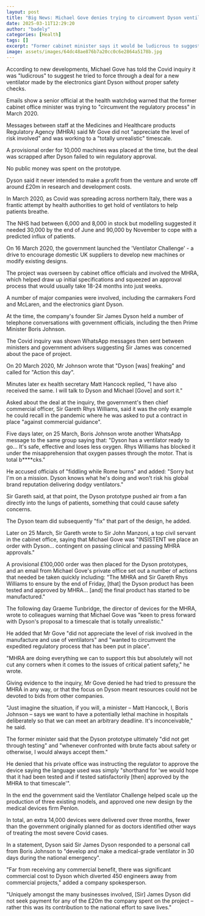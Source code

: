 ```yaml
---
layout: post
title: "Big News: Michael Gove denies trying to circumvent Dyson ventilator checks"
date: 2025-03-11T12:29:20
author: "badely"
categories: [Health]
tags: []
excerpt: "Former cabinet minister says it would be ludicrous to suggest he tried to shortcut safety checks in the pandemic."
image: assets/images/64dc48ae876b7a20cc0c6e2864a5178b.jpg
---
```


According to new developments, Michael Gove has told the Covid inquiry it was "ludicrous" to suggest he tried to force through a deal for a new ventilator made by the electronics giant Dyson without proper safety checks.

Emails show a senior official at the health watchdog warned that the former cabinet office minister was trying to "circumvent the regulatory process" in March 2020.

Messages between staff at the Medicines and Healthcare products Regulatory Agency (MHRA) said Mr Gove did not "appreciate the level of risk involved" and was working to a "totally unrealistic" timescale.

A provisional order for 10,000 machines was placed at the time, but the deal was scrapped after Dyson failed to win regulatory approval.

No public money was spent on the prototype. 

Dyson said it never intended to make a profit from the venture and wrote off around £20m in research and development costs. 

In March 2020, as Covid was spreading across northern Italy, there was a frantic attempt by health authorities to get hold of ventilators to help patients breathe.

The NHS had between 6,000 and 8,000 in stock but modelling suggested it needed 30,000 by the end of June and 90,000 by November to cope with a predicted influx of patients.

On 16 March 2020, the government launched the 'Ventilator Challenge' - a drive to encourage domestic UK suppliers to develop new machines or modify existing designs.

The project was overseen by cabinet office officials and involved the MHRA, which helped draw up initial specifications and squeezed an approval process that would usually take 18-24 months into just weeks.

A number of major companies were involved, including the carmakers Ford and McLaren, and the electronics giant Dyson.

At the time, the company's founder Sir James Dyson held a number of telephone conversations with government officials, including the then Prime Minister Boris Johnson.

The Covid inquiry was shown WhatsApp messages then sent between ministers and government advisers suggesting Sir James was concerned about the pace of project.

On 20 March 2020, Mr Johnson wrote that "Dyson [was] freaking" and called for "Action this day".

Minutes later ex health secretary Matt Hancock replied, "I have also received the same. I will talk to Dyson and Michael [Gove] and sort it."

Asked about the deal at the inquiry, the government's then chief commercial officer, Sir Gareth Rhys Williams, said it was the only example he could recall in the pandemic where he was asked to put a contract in place "against commercial guidance".

Five days later, on 25 March, Boris Johnson wrote another WhatsApp message to the same group saying that: "Dyson has a ventilator ready to go… It's safe, effective and loses less oxygen. Rhys Williams has blocked it under the misapprehension that oxygen passes through the motor. That is total b****cks."

He accused officials of "fiddling while Rome burns" and added: "Sorry but I'm on a mission. Dyson knows what he's doing and won't risk his global brand reputation delivering dodgy ventilators."

Sir Gareth said, at that point, the Dyson prototype pushed air from a fan directly into the lungs of patients, something that could cause safety concerns.

The Dyson team did subsequently "fix" that part of the design, he added.

Later on 25 March, Sir Gareth wrote to Sir John Manzoni, a top civil servant in the cabinet office, saying that Michael Gove was "INSISTENT we place an order with Dyson… contingent on passing clinical and passing MHRA approvals."

A provisional £100,000 order was then placed for the Dyson prototypes, and an email from Michael Gove's private office set out a number of actions that needed be taken quickly including: "The MHRA and Sir Gareth Rhys Williams to ensure by the end of Friday, [that] the Dyson product has been tested and approved by MHRA… [and] the final product has started to be manufactured."

The following day Graeme Tunbridge, the director of devices for the MHRA, wrote to colleagues warning that Michael Gove was "keen to press forward with Dyson's proposal to a timescale that is totally unrealistic."

He added that Mr Gove "did not appreciate the level of risk involved in the manufacture and use of ventilators" and "wanted to circumvent the expedited regulatory process that has been put in place".

"MHRA are doing everything we can to support this but absolutely will not cut any corners when it comes to the issues of critical patient safety," he wrote.

Giving evidence to the inquiry, Mr Gove denied he had tried to pressure the MHRA in any way, or that the focus on Dyson meant resources could not be devoted to bids from other companies.

"Just imagine the situation, if you will, a minister – Matt Hancock, I, Boris Johnson – says we want to have a potentially lethal machine in hospitals deliberately so that we can meet an arbitrary deadline. It's inconceivable," he said.

The former minister said that the Dyson prototype ultimately "did not get through testing" and "whenever confronted with brute facts about safety or otherwise, I would always accept them."

He denied that his private office was instructing the regulator to approve the device saying the language used was simply "shorthand for 'we would hope that it had been tested and if tested satisfactorily [then] approved by the MHRA to that timescale'".

In the end the government said the Ventilator Challenge helped scale up the production of three existing models, and approved one new design by the medical devices firm Penlon.

In total, an extra 14,000 devices were delivered over three months, fewer than the government originally planned for as doctors identified other ways of treating the most severe Covid cases.

In a statement, Dyson said Sir James Dyson responded to a personal call from Boris Johnson to "develop and make a medical-grade ventilator in 30 days during the national emergency".

"Far from receiving any commercial benefit, there was significant commercial cost to Dyson which diverted 450 engineers away from commercial projects," added a company spokesperson.

"Uniquely amongst the many businesses involved, [Sir] James Dyson did not seek payment for any of the £20m the company spent on the project – rather this was its contribution to the national effort to save lives."

